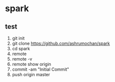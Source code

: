 # spark
## test
1. git init
2. git clone https://github.com/ashrumochan/spark
3. cd spark
4. remote
5. remote -v
6. remote show origin
7. commit -am "Initial Commit"
8. push origin master
